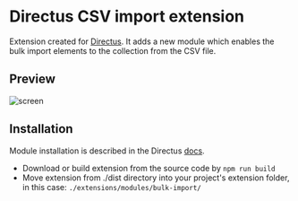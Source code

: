 # Directus CSV import extension
Extension created for [Directus](https://github.com/directus/directus). It adds a new module which enables the bulk import elements to the collection from the CSV file. 

## Preview
![screen](https://github.com/PolySentry/bulk-import-extension/blob/feature/sc-4408/img/Screenshot%202022-01-17%20at%2014.04.58.png?raw=true)

## Installation
Module installation is described in the Directus [docs](https://docs.directus.io/extensions/creating-extensions/#deploying-your-extension).

- Download or build extension from the source code by `npm run build`
- Move extension from ./dist directory into your project's extension folder, in this case: `./extensions/modules/bulk-import/ `
